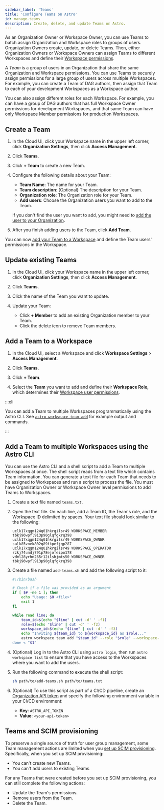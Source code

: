 ```yaml
---
sidebar_label: 'Teams'
title: 'Configure Teams on Astro'
id: manage-teams
description: Create, delete, and update Teams on Astro.
---
```


As an Organization Owner or Workspace Owner, you can use Teams to batch assign Organization and Workspace roles to groups of users. Organization Owners create, update, or delete Teams. Then, either Organization Owners or Workspace Owners can assign Teams to different Workspaces and define their [Workspace permissions](user-permissions.md#workspace-roles).

A _Team_ is a group of users in an Organization that share the same Organization and Workspace permissions. You can use Teams to securely assign permissions for a large group of users across multiple Workspaces. For example, you can create a Team of DAG authors, then assign that Team to each of your development Workspaces as a Workspace author.

You can also assign different roles for each Workspace. For example, you can have a group of DAG authors that has full Workspace Owner permissions for development Workspaces, and that same Team can have only Workspace Member permissions for production Workspaces.

## Create a Team

1. In the Cloud UI, click your Workspace name in the upper left corner, click **Organization Settings**, then click **Access Management**.

2. Click **Teams**.

3. Click **+ Team** to create a new Team.

4. Configure the following details about your Team:

    - **Team Name**: The name for your Team.
    - **Team description**: (Optional) The description for your Team.
    - **Organization role**: The Organization role for your Team. 
    - **Add users**: Choose the Organization users you want to add to the Team. 

    If you don't find the user you want to add, you might need to [add the user to your Organization](manage-organization-users.md#add-a-user-to-an-organization).

5. After you finish adding users to the Team, click **Add Team**.

You can now [add your Team to a Workspace](manage-teams.md#add-a-team-to-a-workspace) and define the Team users' permissions in the Workspace.

## Update existing Teams

1. In the Cloud UI, click your Workspace name in the upper left corner, click **Organization Settings**, then click **Access Management**.

2. Click **Teams**.

3. Click the name of the Team you want to update.

4. Update your Team:

    - Click **+ Member** to add an existing Organization member to your Team.
    - Click the delete icon to remove Team members.

## Add a Team to a Workspace

1. In the Cloud UI, select a Workspace and click **Workspace Settings** > **Access Management**.

2. Click **Teams**.

3. Click **+ Team**.

4. Select the **Team** you want to add and define their **Workspace Role**, which determines their [Workspace user permissions](/astro/user-permissions.md#workspace-roles).

:::cli

You can add a Team to multiple Workspaces programmatically using the Astro CLI. See [`astro workspace team add`](cli/astro-workspace-team-add.md) for example output and commands.

:::

## Add a Team to multiple Workspaces using the Astro CLI

You can use the Astro CLI and a shell script to add a Team to multiple Workspaces at once. The shell script reads from a text file which contains Team information. You can generate a text file for each Team that needs to be assigned to Workspaces and run a script to process the file. You must have Organization Owner or Workspace Owner level permissions to add Teams to Workspaces.

1. Create a text file named `teams.txt`.
2. Open the text file. On each line, add a Team ID, the Team's role, and the Workspace ID delimited by spaces. Your text file should look similar to the following:

    ```text
    uclk17xqgm124q01hkrgilsr49 WORKSPACE_MEMBER tbkj96wpfl913p90glqfgkrq398
    uclk17xqgm124q01hkrgilsr49 WORKSPACE_OWNER salk85voek802q89fkpefjqp287
    uclk17xqgm124q01hkrgilsr49 WORKSPACE_OPERATOR rzkj74undj791p78ejofeipo178
    vdml28yrhn235r12ilshjmts50 WORKSPACE_OWNER tbkj96wpfl913p90glqfgkrq398
    ```

3. Create a file named `add-teams.sh` and add the following script to it:

    ```bash
    #!/bin/bash

    # Check if a file was provided as an argument
    if [ $# -ne 1 ]; then
        echo "Usage: $0 <file>"
        exit 1
    fi
    
    while read line; do
        team_id=$(echo "$line" | cut -d' ' -f1)
        role=$(echo "$line" | cut -d' ' -f2)
        workspace_id=$(echo "$line" | cut -d' ' -f3)
        echo "Inviting ${team_id} to ${workspace_id} as $role..."
        astro workspace team add "$team_id" --role "$role" --workspace-id "$workspace_id
    done < "$1"
    ```

4. (Optional) Log in to the Astro CLI using `astro login`, then run `astro workspace list` to ensure that you have access to the Workspaces where you want to add the users. 

5. Run the following command to execute the shell script:

    ```sh
    sh path/to/add-teams.sh path/to/teams.txt
    ```

6. (Optional) To use this script as part of a CI/CD pipeline, create an [Organization API token](organization-api-tokens.md) and specify the following environment variable in your CI/CD environment:

    - **Key**:  `ASTRO_API_TOKEN`
    - **Value**: `<your-api-token>`

## Teams and SCIM provisioning

To preserve a single source of truth for user group management, some Team management actions are limited when you [set up SCIM provisioning](set-up-scim-provisioning.md). Specifically, when you set up SCIM provisioning:

- You can't create new Teams.
- You can't add users to existing Teams.

For any Teams that were created before you set up SCIM provisioning, you can still complete the following actions:

- Update the Team's permissions.
- Remove users from the Team.
- Delete the Team.
